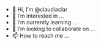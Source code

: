- 👋 Hi, I’m @claudiaclar
- 👀 I’m interested in ...
- 🌱 I’m currently learning ...
- 💞️ I’m looking to collaborate on ...
- 📫 How to reach me ...

<!---
claudiaclar/claudiaclar is a ✨ special ✨ repository because its `README.md` (this file) appears on your GitHub profile.
You can click the Preview link to take a look at your changes.
--->
